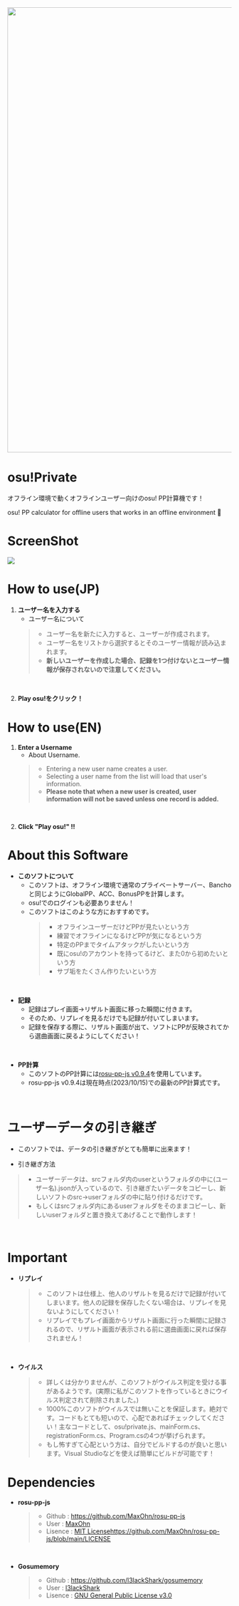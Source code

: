 <img src="https://github.com/puk06/osu-private/assets/86549420/e06c137b-d802-4995-a106-1991730e9879" width="1000">

# osu!Private
オフライン環境で動くオフラインユーザー向けのosu! PP計算機です！

osu! PP calculator for offline users that works in an offline environment 🚀

# ScreenShot
![](https://github.com/puk06/osu-private/assets/86549420/5d83d44b-5b16-4e31-913b-c40aae19d9dd)

# How to use(JP)
1. **ユーザー名を入力する**
    *  ユーザー名について
    > - ユーザー名を新たに入力すると、ユーザーが作成されます。
    > - ユーザー名をリストから選択するとそのユーザー情報が読み込まれます。
    > - **新しいユーザーを作成した場合、記録を1つ付けないとユーザー情報が保存されないので注意してください。**

<br>

2. **Play osu!をクリック！**

# How to use(EN)
1. **Enter a Username**
    * About Username.
    > - Entering a new user name creates a user.
    > - Selecting a user name from the list will load that user's information.
    > - **Please note that when a new user is created, user information will not be saved unless one record is added.**

<br>

2. **Click "Play osu!" !!**

# About this Software
- **このソフトについて**
  - このソフトは、オフライン環境で通常のプライベートサーバー、Banchoと同じようにGlobalPP、ACC、BonusPPを計算します。
  - osu!でのログインも必要ありません！
  * このソフトはこのような方におすすめです。
    > - オフラインユーザーだけどPPが見たいという方
    > - 練習でオフラインになるけどPPが気になるという方
    > - 特定のPPまでタイムアタックがしたいという方
    > - 既にosu!のアカウントを持ってるけど、また0から初めたいという方
    > - サブ垢をたくさん作りたいという方

<br>

- **記録**
  - 記録はプレイ画面→リザルト画面に移った瞬間に付きます。
  - そのため、リプレイを見るだけでも記録が付いてしまいます。
  - 記録を保存する際に、リザルト画面が出て、ソフトにPPが反映されてから選曲画面に戻るようにしてください！

<br>

- **PP計算**
  - このソフトのPP計算には[rosu-pp-js v0.9.4](https://github.com/MaxOhn/rosu-pp-js/releases/tag/v0.9.4)を使用しています。
  - rosu-pp-js v0.9.4は現在時点(2023/10/15)での最新のPP計算式です。

<br>

# **ユーザーデータの引き継ぎ**
  * このソフトでは、データの引き継ぎがとても簡単に出来ます！
  - 引き継ぎ方法
  > - ユーザーデータは、srcフォルダ内のuserというフォルダの中に(ユーザー名).jsonが入っているので、引き継ぎたいデータをコピーし、新しいソフトのsrc→userフォルダの中に貼り付けるだけです。
  > - もしくはsrcフォルダ内にあるuserフォルダをそのままコピーし、新しいuserフォルダと置き換えてあげることで動作します！

<br>

# Important
- **リプレイ**
  > - このソフトは仕様上、他人のリザルトを見るだけで記録が付いてしまいます。他人の記録を保存したくない場合は、リプレイを見ないようにしてください！
  > - リプレイでもプレイ画面からリザルト画面に行った瞬間に記録されるので、リザルト画面が表示される前に選曲画面に戻れば保存されません！

<br>

- **ウイルス**
  > - 詳しくは分かりませんが、このソフトがウイルス判定を受ける事があるようです。(実際に私がこのソフトを作っているときにウイルス判定されて削除されました。)
  > - 1000%このソフトがウイルスでは無いことを保証します。絶対です。コードもとても短いので、心配であればチェックしてください！主なコードとして、osu!private.js、mainForm.cs、registrationForm.cs、Program.csの4つが挙げられます。
  > - もし怖すぎて心配という方は、自分でビルドするのが良いと思います。Visual Studioなどを使えば簡単にビルドが可能です！

# Dependencies
- **rosu-pp-js**
  > - Github : https://github.com/MaxOhn/rosu-pp-js
  > - User : [MaxOhn](https://github.com/MaxOhn)
  > - Lisence : [MIT License](https://github.com/MaxOhn/rosu-pp-js/blob/main/LICENSE)https://github.com/MaxOhn/rosu-pp-js/blob/main/LICENSE

<br>

- **Gosumemory**
  > - Github : https://github.com/l3lackShark/gosumemory
  > - User : [l3lackShark](https://github.com/l3lackShark)
  > - Lisence : [GNU General Public License v3.0](https://github.com/l3lackShark/gosumemory/blob/master/LICENSE)

